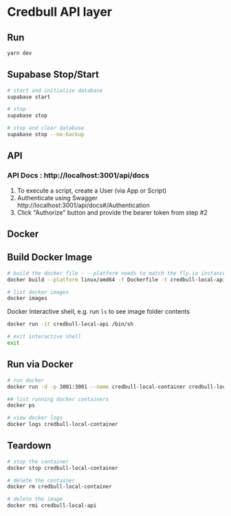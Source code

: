 # Credbull API layer

## Run

```bash
yarn dev
```

## Supabase Stop/Start

```bash
# start and initialize database
supabase start
```

```bash
# stop
supabase stop
```

```bash
# stop and clear database
supabase stop --no-backup
```

## API

### API Docs : http://localhost:3001/api/docs

1. To execute a script, create a User (via App or Script)
1. Authenticate using Swagger http://localhost:3001/api/docs#/Authentication
1. Click "Authorize" button and provide the bearer token from step #2

## Docker

## Build Docker Image

```bash
# build the docker file - --platform needs to match the fly.io instances.  currently linux/amd64.
docker build --platform linux/amd64 -f Dockerfile -t credbull-local-api ../..

# list docker images
docker images
```

Docker Interactive shell, e.g. run `ls` to see image folder contents

```bash
docker run -it credbull-local-api /bin/sh

# exit interactive shell
exit
```

## Run via Docker

```bash
# run docker
docker run -d -p 3001:3001 --name credbull-local-container credbull-local-api

## list running docker containers
docker ps

# view docker logs
docker logs credbull-local-container
```

## Teardown

```bash
# stop the container
docker stop credbull-local-container

# delete the container
docker rm credbull-local-container

# delete the image
docker rmi credbull-local-api
```
